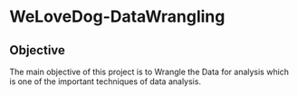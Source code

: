 # WeLoveDog-DataWrangling

## Objective
<p> The main objective of this project is to Wrangle the Data for analysis which is one of the important techniques of data analysis.</p>
